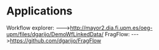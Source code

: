 Applications
==============
Workflow explorer: --->http://mayor2.dia.fi.upm.es/oeg-upm/files/dgarijo/DemoWfLinkedData/
FragFlow: --->https://github.com/dgarijo/FragFlow